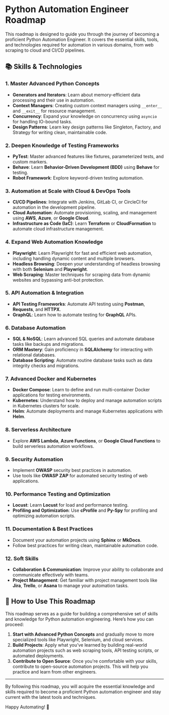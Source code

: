 # Python Automation Engineer Roadmap

This roadmap is designed to guide you through the journey of becoming a proficient Python Automation Engineer. It covers the essential skills, tools, and technologies required for automation in various domains, from web scraping to cloud and CI/CD pipelines.

## 📚 Skills & Technologies

### 1. **Master Advanced Python Concepts**
   - **Generators and Iterators**: Learn about memory-efficient data processing and their use in automation.
   - **Context Managers**: Creating custom context managers using `__enter__` and `__exit__` for resource management.
   - **Concurrency**: Expand your knowledge on concurrency using `asyncio` for handling IO-bound tasks.
   - **Design Patterns**: Learn key design patterns like Singleton, Factory, and Strategy for writing clean, maintainable code.

### 2. **Deepen Knowledge of Testing Frameworks**
   - **PyTest**: Master advanced features like fixtures, parameterized tests, and custom markers.
   - **Behave**: Learn **Behavior-Driven Development (BDD)** using **Behave** for testing.
   - **Robot Framework**: Explore keyword-driven testing automation.

### 3. **Automation at Scale with Cloud & DevOps Tools**
   - **CI/CD Pipelines**: Integrate with Jenkins, GitLab CI, or CircleCI for automation in the development pipeline.
   - **Cloud Automation**: Automate provisioning, scaling, and management using **AWS**, **Azure**, or **Google Cloud**.
   - **Infrastructure as Code (IaC)**: Learn **Terraform** or **CloudFormation** to automate cloud infrastructure management.

### 4. **Expand Web Automation Knowledge**
   - **Playwright**: Learn Playwright for fast and efficient web automation, including handling dynamic content and multiple browsers.
   - **Headless Browsing**: Deepen your understanding of headless browsing with both **Selenium** and **Playwright**.
   - **Web Scraping**: Master techniques for scraping data from dynamic websites and bypassing anti-bot protection.

### 5. **API Automation & Integration**
   - **API Testing Frameworks**: Automate API testing using **Postman**, **Requests**, and **HTTPX**.
   - **GraphQL**: Learn how to automate testing for **GraphQL** APIs.

### 6. **Database Automation**
   - **SQL & NoSQL**: Learn advanced SQL queries and automate database tasks like backups and migrations.
   - **ORM Mastery**: Gain proficiency in **SQLAlchemy** for interacting with relational databases.
   - **Database Scripting**: Automate routine database tasks such as data integrity checks and migrations.

### 7. **Advanced Docker and Kubernetes**
   - **Docker Compose**: Learn to define and run multi-container Docker applications for testing environments.
   - **Kubernetes**: Understand how to deploy and manage automation scripts in Kubernetes clusters for scale.
   - **Helm**: Automate deployments and manage Kubernetes applications with **Helm**.

### 8. **Serverless Architecture**
   - Explore **AWS Lambda**, **Azure Functions**, or **Google Cloud Functions** to build serverless automation workflows.

### 9. **Security Automation**
   - Implement **OWASP** security best practices in automation.
   - Use tools like **OWASP ZAP** for automated security testing of web applications.

### 10. **Performance Testing and Optimization**
   - **Locust**: Learn **Locust** for load and performance testing.
   - **Profiling and Optimization**: Use **cProfile** and **Py-Spy** for profiling and optimizing automation scripts.

### 11. **Documentation & Best Practices**
   - Document your automation projects using **Sphinx** or **MkDocs**.
   - Follow best practices for writing clean, maintainable automation code.

### 12. **Soft Skills**
   - **Collaboration & Communication**: Improve your ability to collaborate and communicate effectively with teams.
   - **Project Management**: Get familiar with project management tools like **Jira**, **Trello**, or **Asana** to manage your automation tasks.

## 🚀 How to Use This Roadmap
This roadmap serves as a guide for building a comprehensive set of skills and knowledge for Python automation engineering. Here’s how you can proceed:
1. **Start with Advanced Python Concepts** and gradually move to more specialized tools like Playwright, Selenium, and cloud services.
2. **Build Projects**: Apply what you’ve learned by building real-world automation projects such as web scraping tools, API testing scripts, or automated deployments.
3. **Contribute to Open Source**: Once you're comfortable with your skills, contribute to open-source automation projects. This will help you practice and learn from other engineers.

---

By following this roadmap, you will acquire the essential knowledge and skills required to become a proficient Python automation engineer and stay current with the latest tools and techniques.

Happy Automating! 🚀


